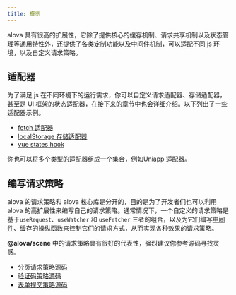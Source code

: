 ```yaml
---
title: 概览
---
```


alova 具有很高的扩展性，它除了提供核心的缓存机制、请求共享机制以及状态管理等通用特性外，还提供了各类定制功能以及中间件机制，可以适配不同 js 环境，以及自定义请求策略。

## 适配器

为了满足 js 在不同环境下的运行需求，你可以自定义请求适配器、存储适配器，甚至是 UI 框架的状态适配器，在接下来的章节中也会详细介绍。以下列出了一些适配器示例。

- [fetch 适配器](https://github.com/alovajs/alova/blob/main/src/predefine/GlobalFetch.ts)
- [localStorage 存储适配器](https://github.com/alovajs/alova/blob/main/src/predefine/globalLocalStorage.ts)
- [vue states hook](https://github.com/alovajs/alova/blob/main/src/predefine/VueHook.ts)

你也可以将多个类型的适配器组成一个集合，例如[Uniapp 适配器](/v2/tutorial/request-adapter/alova-adapter-uniapp)。

## 编写请求策略

alova 的请求策略和 alova 核心库是分开的，目的是为了开发者们也可以利用 alova 的高扩展性来编写自己的请求策略。通常情况下，一个自定义的请求策略是基于`useRequest`、`useWatcher` 和 `useFetcher` 三者的组合，以及为它们编写[中间件](/v2/tutorial/advanced/middleware)、缓存的操纵函数来控制它们的请求方式，从而实现各种效果的请求策略。

**@alova/scene** 中的请求策略具有很好的代表性，强烈建议你参考源码寻找灵感。

- [分页请求策略源码](https://github.com/alovajs/scene/blob/main/src/hooks/pagination/usePagination.js)
- [验证码策略源码](https://github.com/alovajs/scene/blob/main/src/hooks/useCaptcha.ts)
- [表单提交策略源码](https://github.com/alovajs/scene/blob/main/src/hooks/useForm.ts)
